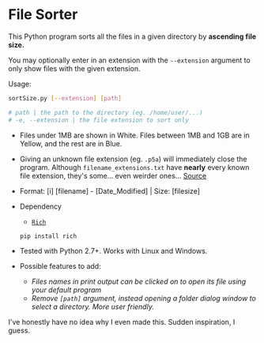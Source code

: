 # File Sorter

This Python program sorts all the files in a given directory by **ascending file size.**

You may optionally enter in an extension with the `--extension` argument to only show files with the given extension.

Usage:

```bash
sortSize.py [--extension] [path]

# path | the path to the directory (eg. /home/user/...)
# -e, --extension | the file extension to sort only
```

- Files under 1MB are shown in White. Files between 1MB and 1GB are in Yellow, and the rest are in Blue.

- Giving an unknown file extension (eg. `.p5a`) will immediately close the program. Although `filename_extensions.txt` have **nearly** every known file extension, they's some... even weirder ones... [Source](https://gist.github.com/securifera/e7eed730cbe1ce43d0c29d7cd2d582f4)

- Format: [i] [filename] - [Date_Modified] | Size: [filesize]

- Dependency

  - [`Rich`](https://github.com/Textualize/rich)

  ```bash
  pip install rich
  ```

- Tested with Python 2.7+. Works with Linux and Windows.

- Possible features to add:

  - *Files names in print output can be clicked on to open its file using your default program*
  - *Remove `[path]` argument, instead opening a folder dialog window to select a directory. More user friendly.*

I've honestly have no idea why I even made this. Sudden inspiration, I guess.
